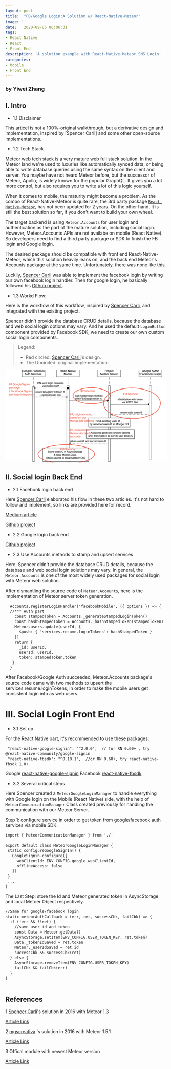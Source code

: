 ```yaml
---
layout: post
title:  "FB/Google Login:A Solution w/ React-Native-Meteor"
image: ''
date:   2020-09-05 00:06:31
tags:
- React Native 
- React
- Front End
description: 'A solution example with React-Native-Meteor SNS Login'
categories:
- Mobile
- Front End
---
```


### by Yiwei Zhang

## I. Intro

* 1.1 Disclaimer

This articel is not a 100%-original walkthrough, but a derivative design and implementation, inspired by [Spencer Carli] and some other open-source implementations.

* 1.2 Tech Stack

Meteor web tech stack is a very mature web full stack solution. In the Meteor land we're used to luxuries like automatically synced data, or being able to write database queries using the same syntax on the client and server. You maybe have not heard Meteor before, but the successor of Meteor, Apollo, is widely known for the popular GraphQL. It gives you a lot more control, but also requires you to write a lot of this logic yourself.

When it comes to mobile, the maturity might become a problem. As the combo of React-Native-Meteor is quite rare, the 3rd party package [`React-Native-Meteor`](https://www.npmjs.com/package/react-native-meteor), has not been updated for 2 years. On the other hand, It is still the best solution so far, if you don't want to build your own wheel.

The target backend is using `Meteor.Accounts` for user login and authentication as the part of the mature solution, including social login. However, Meteor.Accounts APIs are not availabe on mobile (React Native). So developers need to find a third party package or SDK to finish the FB login and Google login. 

The desired package should be compatible with front end React-Native-Meteor, which this solution heavily leans on, and the back end Meteor's Accounts package at the same time. Unfortunately, there was none like this.

Luckily, [Spencer Carli](https://medium.com/@spencer_carli) was able to implement the facebook login by writing our own facebook login handler. Then for google login, he basically followed his [Github project](https://github.com/spencercarli/meteor-accounts-google-oauth).

* 1.3 Workd Flow: 

Here is the workflow of this workflow, inspired by [Spencer Carli](https://medium.com/@spencer_carli), and integrated with the existing project.

Spencer didn't provide the database CRUD details, because the database and web social login options may vary. And he used the default `LoginButton` component provided by Facebook SDK, we need to create our own custom social login components.


> Legend: 
 > * Red circled: [Spencer Carli](https://medium.com/@spencer_carli)'s design.
 > * The Uncircled: original implementation.
 

![React-Native-Meteor-SocialLogin](https://github.com/zywkloo/myLeetCodePractice/raw/master/pics/Meteor%20Auth%20flow.png)

## II. Social login Back End


* 2.1 Facebook login back end

Here [Spencer Carli](https://medium.com/@spencer_carli) elaborated his flow in these two articles. It's not hard to follow and implement, so links are provided here for record.

[Medium article](https://medium.com/differential/react-native-meteor-oauth-with-facebook-3d1346d7cdb7#.kr5f8jorz)

[Github project](https://github.com/spencercarli/react-native-meteor-accounts)
 
* 2.2 Google login back end

[Github project](https://github.com/spencercarli/meteor-accounts-google-oauth)

* 2.3 Use Accounts methods to stamp and upsert services

Here, Spencer didn't provide the database CRUD details, because the database and web social login solutions may vary. In general, the `Meteor.Accounts` is one of the most widely used packages for social login with Meteor web solution. 

After dismantling the source code of `Meteor.Accounts`, here is the implementation of Meteor server token generation.

```
  Accounts.registerLoginHandler('facebookMobile', ({ options }) => {
  //*** Auth part
    const stampedToken = Accounts._generateStampedLoginToken()
    const hashStampedToken = Accounts._hashStampedToken(stampedToken)
    Meteor.users.update(userId, {
      $push: { 'services.resume.loginTokens': hashStampedToken }
    })
    return {
      _id: userId,
      userId: userId,
      token: stampedToken.token
   }
  }
 ```
    
After Facebook/Google Auth succeeded, Meteor.Accounts package's source code came with two methods to upsert the services.resume.loginTokens, in order to make the mobile users get consistent login info as web users.
 
 
# III.  Social Login Front End

* 3.1 Set up

 For the React Native part, it's recommended to use these packages:
 ```
  "react-native-google-signin": "^2.0.0",  // for RN 0.60+ , try @react-native-community/google-signin
  "react-native-fbsdk": "^0.10.1",  //or RN 0.60+, try react-native-fbsdk 1.0+
 ``` 
  Google [react-native-google-signin](https://github.com/react-native-google-signin/google-signin)
  Facebook [react-native-fbsdk](https://github.com/facebook/react-native-fbsdk)
  
* 3.2 Several critical steps
 
 Here Spencer created a `MeteorGoogleLoginManager` to handle everything with Google login on the Mobile (React Native) side, with the help of `MeteorCommunicationManager` Class created previously for handling the communication with our Meteor Server.
 
 Step 1: configure service in order to get token from google/facebook auth services via  mobile SDK.
 ```
 import { MeteorCommunicationManager } from './'
 
 export default class MeteorGoogleLoginManager {
  static configureGoogleSignIn() {
    GoogleSignin.configure({
      webClientId: ENV_CONFIG.google.webClientId,
      offlineAccess: false
    })
  }
  ...
 }
 ```
  
 The Last Step: store the Id and Meteor generated token in AsyncStorage and local Metoer Object respectively.
 
   ```
   //Same for google/facebook login
   static meteorAuthCallback = (err, ret, successCbk, failCbk) => {
     if (!err && !!ret) {
       //save user id and token
       const Data = Meteor.getData()
       AsyncStorage.setItem(ENV_CONFIG.USER_TOKEN_KEY, ret.token)
       Data._tokenIdSaved = ret.token
       Meteor._userIdSaved = ret.id
       successCbk && successCbk(ret)
     } else {
       AsyncStorage.removeItem(ENV_CONFIG.USER_TOKEN_KEY)
       failCbk && failCbk(err)
     }
   }
    
```
 
## References

1 [Spencer Carli](https://medium.com/@spencer_carli)'s solution in 2016 with Meteor 1.3 

[Article Link](https://medium.com/differential/react-native-meteor-oauth-with-facebook-3d1346d7cdb7#.kr5f8jorz)

 

2 [mgscreativa](https://github.com/mgscreativa) 's solution in 2016 with Meteor 1.5.1

[Article Link](https://github.com/inProgress-team/react-native-meteor/issues/278)

 

3 Offical module with newest Meteor version

[Article Link](https://github.com/meteor/meteor/blob/devel/packages/facebook-oauth/facebook_server.js)

 
